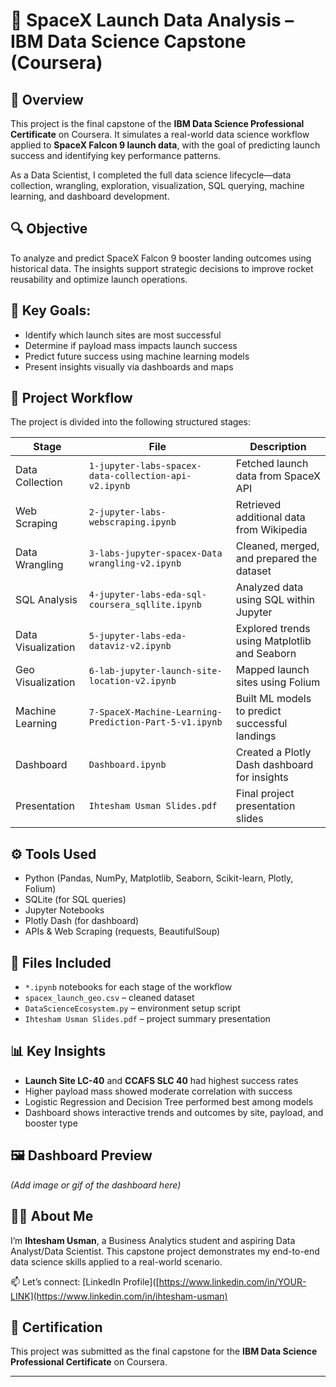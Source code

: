 # 🚀 SpaceX Launch Data Analysis – IBM Data Science Capstone (Coursera)

## 📌 Overview
This project is the final capstone of the **IBM Data Science Professional Certificate** on Coursera. It simulates a real-world data science workflow applied to **SpaceX Falcon 9 launch data**, with the goal of predicting launch success and identifying key performance patterns.

As a Data Scientist, I completed the full data science lifecycle—data collection, wrangling, exploration, visualization, SQL querying, machine learning, and dashboard development.

## 🔍 Objective
To analyze and predict SpaceX Falcon 9 booster landing outcomes using historical data. The insights support strategic decisions to improve rocket reusability and optimize launch operations.

## 🧪 Key Goals:
- Identify which launch sites are most successful
- Determine if payload mass impacts launch success
- Predict future success using machine learning models
- Present insights visually via dashboards and maps

## 🧠 Project Workflow
The project is divided into the following structured stages:

| Stage | File | Description |
|-------|------|-------------|
| Data Collection | `1-jupyter-labs-spacex-data-collection-api-v2.ipynb` | Fetched launch data from SpaceX API |
| Web Scraping | `2-jupyter-labs-webscraping.ipynb` | Retrieved additional data from Wikipedia |
| Data Wrangling | `3-labs-jupyter-spacex-Data wrangling-v2.ipynb` | Cleaned, merged, and prepared the dataset |
| SQL Analysis | `4-jupyter-labs-eda-sql-coursera_sqllite.ipynb` | Analyzed data using SQL within Jupyter |
| Data Visualization | `5-jupyter-labs-eda-dataviz-v2.ipynb` | Explored trends using Matplotlib and Seaborn |
| Geo Visualization | `6-lab-jupyter-launch-site-location-v2.ipynb` | Mapped launch sites using Folium |
| Machine Learning | `7-SpaceX-Machine-Learning-Prediction-Part-5-v1.ipynb` | Built ML models to predict successful landings |
| Dashboard | `Dashboard.ipynb` | Created a Plotly Dash dashboard for insights |
| Presentation | `Ihtesham Usman Slides.pdf` | Final project presentation slides |

## ⚙️ Tools Used
- Python (Pandas, NumPy, Matplotlib, Seaborn, Scikit-learn, Plotly, Folium)
- SQLite (for SQL queries)
- Jupyter Notebooks
- Plotly Dash (for dashboard)
- APIs & Web Scraping (requests, BeautifulSoup)

## 📁 Files Included
- `*.ipynb` notebooks for each stage of the workflow
- `spacex_launch_geo.csv` – cleaned dataset
- `DataScienceEcosystem.py` – environment setup script
- `Ihtesham Usman Slides.pdf` – project summary presentation

## 📊 Key Insights
- **Launch Site LC-40** and **CCAFS SLC 40** had highest success rates
- Higher payload mass showed moderate correlation with success
- Logistic Regression and Decision Tree performed best among models
- Dashboard shows interactive trends and outcomes by site, payload, and booster type

## 🖼️ Dashboard Preview
*(Add image or gif of the dashboard here)*

## 🧑‍💼 About Me
I’m **Ihtesham Usman**, a Business Analytics student and aspiring Data Analyst/Data Scientist. This capstone project demonstrates my end-to-end data science skills applied to a real-world scenario.

📫 Let’s connect: [LinkedIn Profile]([https://www.linkedin.com/in/YOUR-LINK](https://www.linkedin.com/in/ihtesham-usman)

## 🏅 Certification
This project was submitted as the final capstone for the **IBM Data Science Professional Certificate** on Coursera.

---


